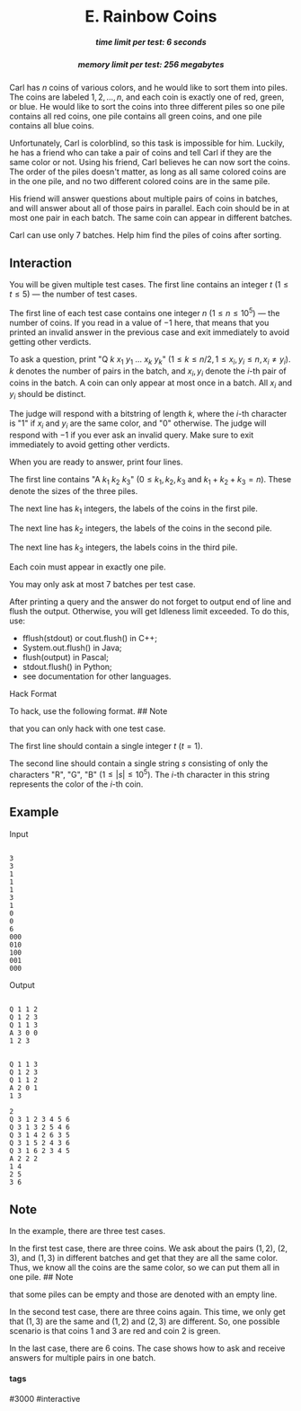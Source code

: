 <h1 style='text-align: center;'> E. Rainbow Coins</h1>

<h5 style='text-align: center;'>time limit per test: 6 seconds</h5>
<h5 style='text-align: center;'>memory limit per test: 256 megabytes</h5>

Carl has $n$ coins of various colors, and he would like to sort them into piles. The coins are labeled $1,2,\ldots,n$, and each coin is exactly one of red, green, or blue. He would like to sort the coins into three different piles so one pile contains all red coins, one pile contains all green coins, and one pile contains all blue coins.

Unfortunately, Carl is colorblind, so this task is impossible for him. Luckily, he has a friend who can take a pair of coins and tell Carl if they are the same color or not. Using his friend, Carl believes he can now sort the coins. The order of the piles doesn't matter, as long as all same colored coins are in the one pile, and no two different colored coins are in the same pile.

His friend will answer questions about multiple pairs of coins in batches, and will answer about all of those pairs in parallel. Each coin should be in at most one pair in each batch. The same coin can appear in different batches.

Carl can use only $7$ batches. Help him find the piles of coins after sorting.

## Interaction

You will be given multiple test cases. The first line contains an integer $t$ $(1 \leq t \leq 5$) — the number of test cases.

The first line of each test case contains one integer $n$ ($1 \leq n \leq 10^5$) — the number of coins. If you read in a value of $-1$ here, that means that you printed an invalid answer in the previous case and exit immediately to avoid getting other verdicts.

To ask a question, print "Q $k\ x_1\ y_1\ \ldots\ x_k\ y_k$" ($1 \leq k \leq n/2, 1 \leq x_i,y_i \leq n, x_i \neq y_i$). $k$ denotes the number of pairs in the batch, and $x_i, y_i$ denote the $i$-th pair of coins in the batch. A coin can only appear at most once in a batch. All $x_i$ and $y_i$ should be distinct.

The judge will respond with a bitstring of length $k$, where the $i$-th character is "1" if $x_i$ and $y_i$ are the same color, and "0" otherwise. The judge will respond with $-1$ if you ever ask an invalid query. Make sure to exit immediately to avoid getting other verdicts.

When you are ready to answer, print four lines.

The first line contains "A $k_1\ k_2\ k_3$" ($0 \leq k_1,k_2,k_3$ and $k_1+k_2+k_3 = n$). These denote the sizes of the three piles.

The next line has $k_1$ integers, the labels of the coins in the first pile.

The next line has $k_2$ integers, the labels of the coins in the second pile.

The next line has $k_3$ integers, the labels coins in the third pile.

Each coin must appear in exactly one pile.

You may only ask at most $7$ batches per test case.

After printing a query and the answer do not forget to output end of line and flush the output. Otherwise, you will get Idleness limit exceeded. To do this, use:

* fflush(stdout) or cout.flush() in C++;
* System.out.flush() in Java;
* flush(output) in Pascal;
* stdout.flush() in Python;
* see documentation for other languages.

Hack Format

To hack, use the following format. ## Note

 that you can only hack with one test case.

The first line should contain a single integer $t$ ($t=1$).

The second line should contain a single string $s$ consisting of only the characters "R", "G", "B" ($1 \leq |s| \leq 10^5$). The $i$-th character in this string represents the color of the $i$-th coin.

## Example

Input
```

3
3
1
1
1
3
1
0
0
6
000
010
100
001
000

```
Output
```

Q 1 1 2
Q 1 2 3
Q 1 1 3
A 3 0 0
1 2 3


Q 1 1 3
Q 1 2 3
Q 1 1 2
A 2 0 1
1 3

2
Q 3 1 2 3 4 5 6
Q 3 1 3 2 5 4 6
Q 3 1 4 2 6 3 5
Q 3 1 5 2 4 3 6
Q 3 1 6 2 3 4 5
A 2 2 2
1 4
2 5
3 6
```
## Note

In the example, there are three test cases.

In the first test case, there are three coins. We ask about the pairs $(1,2)$, $(2,3)$, and $(1,3)$ in different batches and get that they are all the same color. Thus, we know all the coins are the same color, so we can put them all in one pile. ## Note

 that some piles can be empty and those are denoted with an empty line.

In the second test case, there are three coins again. This time, we only get that $(1,3)$ are the same and $(1,2)$ and $(2,3)$ are different. So, one possible scenario is that coins $1$ and $3$ are red and coin $2$ is green.

In the last case, there are $6$ coins. The case shows how to ask and receive answers for multiple pairs in one batch.



#### tags 

#3000 #interactive 